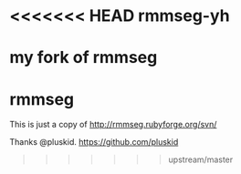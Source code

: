<<<<<<< HEAD
rmmseg-yh
=========

my fork of rmmseg
=======
rmmseg
======

This is just a copy of http://rmmseg.rubyforge.org/svn/

Thanks @pluskid. https://github.com/pluskid
>>>>>>> upstream/master
